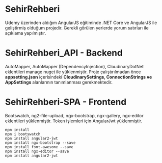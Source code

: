 # SehirRehberi
Udemy üzerinden aldığım AngularJS eğitiminde .NET Core ve AngularJS ile geliştirmiş olduğum projedir. Gerekli görülen yerlerde yorum satırları ile açıklama yapılmıştır.

# SehirRehberi_API - Backend

AutoMapper, AutoMapper (DependencyInjection), CloudinaryDotNet eklentileri manage nuget ile yüklenmiştir.
Proje çalıştırılmadan önce **appsetting.json** içerisindeki **CloudinarySettings, ConnectionStrings ve AppSettings** alanlarının tanımlanması gerekmektedir.

# SehirRehberi-SPA - Frontend

Bootswatch, ng2-file-upload, ngx-bootstrap, ngx-gallery, ngx-editor eklentileri yüklenmiştir. Token işlemleri için AngularJwt yüklenmiştir.

```
npm install
npm i bootswatch
npm install angular2-jwt
npm install ngx-bootstrap --save
npm install font-awesome --save
npm install ngx-editor --save
npm install angular2-jwt
```

